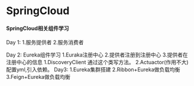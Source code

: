 # SpringCloud
#### SpringCloud相关组件学习

Day 1:
  1.服务提供者
  2.服务消费者
  
Day 2:
    Eureka组件学习
      1.Euraka注册中心 
      2.提供者注册到注册中心 
      3.提供者在注册中心的信息
        1.DiscoveryClient
          通过这个类写方法。
        2.Actuactor(作用不大)
          配置yml,引入依赖。
Day3:
  	  1.Eureka集群搭建
	  2.Ribbon+Eureka做负载均衡
	  3.Feign+Eureka做负载均衡
          

